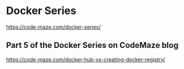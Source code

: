# Docker Series
https://code-maze.com/docker-series/

## Part 5 of the Docker Series on CodeMaze blog
https://code-maze.com/docker-hub-vs-creating-docker-registry/
